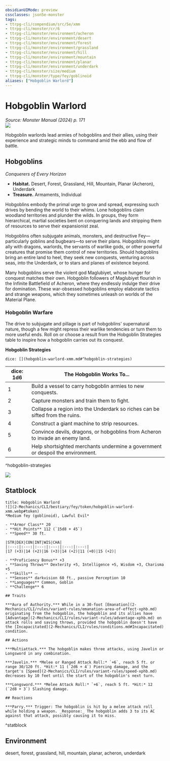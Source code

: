 ```yaml
---
obsidianUIMode: preview
cssclasses: json5e-monster
tags:
- ttrpg-cli/compendium/src/5e/xmm
- ttrpg-cli/monster/cr/6
- ttrpg-cli/monster/environment/acheron
- ttrpg-cli/monster/environment/desert
- ttrpg-cli/monster/environment/forest
- ttrpg-cli/monster/environment/grassland
- ttrpg-cli/monster/environment/hill
- ttrpg-cli/monster/environment/mountain
- ttrpg-cli/monster/environment/planar
- ttrpg-cli/monster/environment/underdark
- ttrpg-cli/monster/size/medium
- ttrpg-cli/monster/type/fey/goblinoid
aliases: ["Hobgoblin Warlord"]
---
```

# Hobgoblin Warlord
*Source: Monster Manual (2024) p. 171*  
![](2-Mechanics/CLI/bestiary/fey/img/hobgoblin-warlord.webp#right)

Hobgoblin warlords lead armies of hobgoblins and their allies, using their experience and strategic minds to command amid the ebb and flow of battle.

## Hobgoblins

*Conquerers of Every Horizon*

- **Habitat.** Desert, Forest, Grassland, Hill, Mountain, Planar (Acheron), Underdark  
- **Treasure.** Armaments, Individual  

Hobgoblins embody the primal urge to grow and spread, expressing such drives by bending the world to their whims. Lone hobgoblins claim woodland territories and plunder the wilds. In groups, they form hierarchical, martial societies bent on conquering lands and stripping them of resources to serve their expansionist zeal.

Hobgoblins often subjugate animals, monsters, and destructive Fey—particularly goblins and bugbears—to serve their plans. Hobgoblins might ally with dragons, warlords, the servants of warlike gods, or other powerful creatures that promise them control of new territories. Should hobgoblins bring an entire land to heel, they seek new conquests, venturing across seas, into the Underdark, or to stars and planes of existence beyond.

Many hobgoblins serve the violent god Maglubiyet, whose hunger for conquest matches their own. Hobgoblin followers of Maglubiyet flourish in the Infinite Battlefield of Acheron, where they endlessly indulge their drive for domination. These war-obsessed hobgoblins employ elaborate tactics and strange weapons, which they sometimes unleash on worlds of the Material Plane.

### Hobgoblin Warfare

The drive to subjugate and pillage is part of hobgoblins' supernatural nature, though a few might repress their warlike tendencies or turn them to more useful ends. Roll on or choose a result from the Hobgoblin Strategies table to inspire how a hobgoblin carries out its conquest.

**Hobgoblin Strategies**

`dice: [](hobgoblin-warlord-xmm.md#^hobgoblin-strategies)`

| dice: 1d6 | The Hobgoblin Works To... |
|-----------|---------------------------|
| 1 | Build a vessel to carry hobgoblin armies to new conquests. |
| 2 | Capture monsters and train them to fight. |
| 3 | Collapse a region into the Underdark so riches can be sifted from the ruins. |
| 4 | Construct a giant machine to strip resources. |
| 5 | Convince devils, dragons, or hobgoblins from Acheron to invade an enemy land. |
| 6 | Help shortsighted merchants undermine a government or despoil the environment. |
^hobgoblin-strategies

![](2-Mechanics/CLI/bestiary/fey/img/hobgoblins.webp#center)

## Statblock

```ad-statblock
title: Hobgoblin Warlord
![](2-Mechanics/CLI/bestiary/fey/token/hobgoblin-warlord-xmm.webp#token)
*Medium fey (goblinoid), Lawful Evil*

- **Armor Class** 20 
- **Hit Points** 112 (`15d8 + 45`) 
- **Speed** 30 ft.

|STR|DEX|CON|INT|WIS|CHA|
|:---:|:---:|:---:|:---:|:---:|:---:|
|17 (+3)|14 (+2)|16 (+3)|14 (+2)|11 (+0)|15 (+2)|

- **Proficiency Bonus** +3
- **Saving Throws** Dexterity +5, Intelligence +5, Wisdom +3, Charisma +5
- **Skills** ⏤
- **Senses** darkvision 60 ft., passive Perception 10
- **Languages** Common, Goblin
- **Challenge** 6

## Traits

***Aura of Authority.*** While in a 30-foot [Emanation](2-Mechanics/CLI/rules/variant-rules/emanation-area-of-effect-xphb.md) originating from the hobgoblin, the hobgoblin and its allies have [Advantage](2-Mechanics/CLI/rules/variant-rules/advantage-xphb.md) on attack rolls and saving throws, provided the hobgoblin doesn't have the [Incapacitated](2-Mechanics/CLI/rules/conditions.md#Incapacitated) condition.

## Actions

***Multiattack.*** The hobgoblin makes three attacks, using Javelin or Longsword in any combination.

***Javelin.*** *Melee or Ranged Attack Roll:* `+6`, reach 5 ft. or range 30/120 ft. *Hit:* 11 (`2d6 + 4`) Piercing damage, and the target's [Speed](2-Mechanics/CLI/rules/variant-rules/speed-xphb.md) decreases by 10 feet until the start of the hobgoblin's next turn.

***Longsword.*** *Melee Attack Roll:* `+6`, reach 5 ft. *Hit:* 12 (`2d8 + 3`) Slashing damage.

## Reactions

***Parry.*** Trigger: The hobgoblin is hit by a melee attack roll while holding a weapon. _Response:_ The hobgoblin adds 3 to its AC against that attack, possibly causing it to miss.
```
^statblock

## Environment

desert, forest, grassland, hill, mountain, planar, acheron, underdark